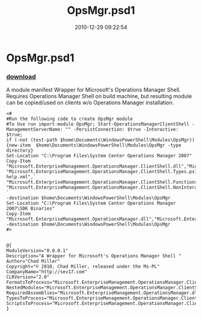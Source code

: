 ﻿---
pid:            2425
parent:         0
children:       
poster:         Chad Miller
title:          OpsMgr.psd1
date:           2010-12-29 09:22:54
description:    A module manifest Wrapper for Microsoft's Operations Manager Shell. Requires Operations Manager Shell on build machine, but resulting module can be copied/used on clients w/o Operations Manager installation.
format:         posh
---

# OpsMgr.psd1

### [download](2425.ps1)  

A module manifest Wrapper for Microsoft's Operations Manager Shell. Requires Operations Manager Shell on build machine, but resulting module can be copied/used on clients w/o Operations Manager installation.

```posh
<# 
#Run the following code to create OpsMgr module
#To Use run import-module OpsMgr; Start-OperationsManagerClientShell -ManagementServerName: "" -PersistConnection: $true -Interactive: $true;
if (-not (test-path $home\Documents\WindowsPowerShell\Modules\OpsMgr))
{new-item  $home\Documents\WindowsPowerShell\Modules\OpsMgr -type directory}
Set-Location "C:\Program Files\System Center Operations Manager 2007"
Copy-Item "Microsoft.EnterpriseManagement.OperationsManager.ClientShell.dll","Microsoft.EnterpriseManagement.OperationsManager.ClientShell.Format.ps1xml",`
"Microsoft.EnterpriseManagement.OperationsManager.ClientShell.Types.ps1xml","Microsoft.EnterpriseManagement.OperationsManager.ClientShell.dll-help.xml",`
"Microsoft.EnterpriseManagement.OperationsManager.ClientShell.Functions.ps1","Microsoft.EnterpriseManagement.OperationsManager.ClientShell.Startup.ps1",`
"Microsoft.EnterpriseManagement.OperationsManager.ClientShell.NonInteractiveStartup.ps1" `
-destination $home\Documents\WindowsPowerShell\Modules\OpsMgr
Set-Location "C:\Program Files\System Center Operations Manager 2007\SDK Binaries"
Copy-Item  "Microsoft.EnterpriseManagement.OperationsManager.dll","Microsoft.EnterpriseManagement.OperationsManager.Common.dll" -destination $home\Documents\WindowsPowerShell\Modules\OpsMgr
#>


@{
ModuleVersion="0.0.0.1"
Description="A Wrapper for Microsoft's Operations Manager Shell "
Author="Chad Miller"
Copyright="© 2010, Chad Miller, released under the Ms-PL"
CompanyName="http://sev17.com"
CLRVersion="2.0"
FormatsToProcess="Microsoft.EnterpriseManagement.OperationsManager.ClientShell.Format.ps1xml"
NestedModules="Microsoft.EnterpriseManagement.OperationsManager.ClientShell"
RequiredAssemblies="Microsoft.EnterpriseManagement.OperationsManager.dll","Microsoft.EnterpriseManagement.OperationsManager.Common.dll"
TypesToProcess="Microsoft.EnterpriseManagement.OperationsManager.ClientShell.Types.ps1xml"
ScriptsToProcess="Microsoft.EnterpriseManagement.OperationsManager.ClientShell.Functions.ps1"
}
```
